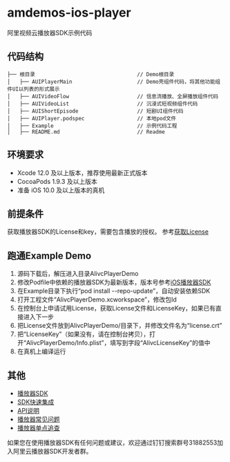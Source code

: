 # amdemos-ios-player
阿里视频云播放器SDK示例代码

## 代码结构
```
├── 根目录                                 // Demo根目录
│   ├── AUIPlayerMain                     // Demo壳组件代码，将其他功能组件UI以列表的形式展示
│   ├── AUIVideoFlow                      // 信息流播放、全屏播放组件代码
│   ├── AUIVideoList                      // 沉浸式短视频组件代码
│   ├── AUIShortEpisode                   // 短剧UI组件代码
│   ├── AUIPlayer.podspec                 // 本地pod文件
│   ├── Example                           // 示例代码工程
│   ├── README.md                         // Readme   

```

## 环境要求
- Xcode 12.0 及以上版本，推荐使用最新正式版本
- CocoaPods 1.9.3 及以上版本
- 准备 iOS 10.0 及以上版本的真机

## 前提条件
获取播放器SDK的License和key，需要包含播放的授权。
参考[获取License](https://help.aliyun.com/zh/vod/developer-reference/license-authorization-and-management)

## 跑通Example Demo

1. 源码下载后，解压进入目录AlivcPlayerDemo
2. 修改Podfile中依赖的播放器SDK为最新版本，版本号参考[iOS播放器SDK](https://help.aliyun.com/zh/vod/developer-reference/release-notes-for-apsaravideo-player-sdk-for-ios)
3. 在Example目录下执行“pod install  --repo-update”，自动安装依赖SDK
4. 打开工程文件“AlivcPlayerDemo.xcworkspace”，修改包Id
5. 在控制台上申请试用License，获取License文件和LicenseKey，如果已有直接进入下一步
6. 把License文件放到AlivcPlayerDemo/目录下，并修改文件名为“license.crt”
7. 把“LicenseKey”（如果没有，请在控制台拷贝），打开“AlivcPlayerDemo/Info.plist”，填写到字段“AlivcLicenseKey”的值中
8. 在真机上编译运行



## 其他

* [播放器SDK](https://help.aliyun.com/zh/vod/developer-reference/apsaravideo-player-sdk/)
* [SDK快速集成](https://help.aliyun.com/zh/vod/developer-reference/quick-integration-1)
* [API说明](https://help.aliyun.com/zh/vod/developer-reference/api-references-ios-player)
* [播放器常见问题](https://help.aliyun.com/zh/vod/support/faq-about-apsaravideo-player/)
* [播放器单点追查](https://help.aliyun.com/zh/vod/user-guide/single-point-tracing)

如果您在使用播放器SDK有任何问题或建议，欢迎通过钉钉搜索群号31882553加入阿里云播放器SDK开发者群。


